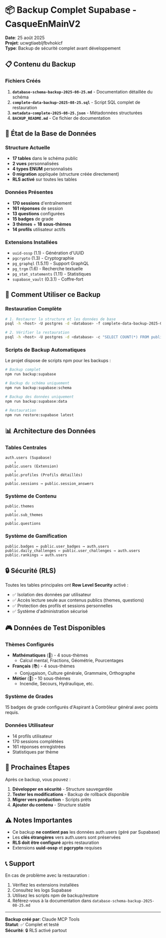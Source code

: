 # 📦 Backup Complet Supabase - CasqueEnMainV2

**Date**: 25 août 2025  
**Projet**: ucwgtiaebljfbvhokicf  
**Type**: Backup de sécurité complet avant développement  

## 📋 Contenu du Backup

### Fichiers Créés

1. **`database-schema-backup-2025-08-25.md`** - Documentation détaillée du schéma
2. **`complete-data-backup-2025-08-25.sql`** - Script SQL complet de restauration
3. **`metadata-complete-2025-08-25.json`** - Métadonnées structurées
4. **`BACKUP_README.md`** - Ce fichier de documentation

## 🎯 État de la Base de Données

### Structure Actuelle
- **17 tables** dans le schéma public
- **2 vues** personnalisées
- **4 types ENUM** personnalisés
- **0 migration** appliquée (structure créée directement)
- **RLS activé** sur toutes les tables

### Données Présentes
- **170 sessions** d'entraînement
- **161 réponses** de session
- **13 questions** configurées
- **15 badges** de grade
- **3 thèmes** + **18 sous-thèmes**
- **14 profils** utilisateur actifs

### Extensions Installées
- `uuid-ossp` (1.1) - Génération d'UUID
- `pgcrypto` (1.3) - Cryptographie
- `pg_graphql` (1.5.11) - Support GraphQL
- `pg_trgm` (1.6) - Recherche textuelle
- `pg_stat_statements` (1.11) - Statistiques
- `supabase_vault` (0.3.1) - Coffre-fort

## 🔧 Comment Utiliser ce Backup

### Restauration Complète

```bash
# 1. Restaurer la structure et les données de base
psql -h <host> -U postgres -d <database> -f complete-data-backup-2025-08-25.sql

# 2. Vérifier la restauration
psql -h <host> -U postgres -d <database> -c "SELECT COUNT(*) FROM public.themes;"
```

### Scripts de Backup Automatiques

Le projet dispose de scripts npm pour les backups :

```bash
# Backup complet
npm run backup:supabase

# Backup du schéma uniquement
npm run backup:supabase:schema

# Backup des données uniquement
npm run backup:supabase:data

# Restauration
npm run restore:supabase latest
```

## 📊 Architecture des Données

### Tables Centrales

```
auth.users (Supabase)
    ↓
public.users (Extension)
    ↓
public.profiles (Profils détaillés)
    ↓
public.sessions → public.session_answers
```

### Système de Contenu

```
public.themes
    ↓
public.sub_themes  
    ↓
public.questions
```

### Système de Gamification

```
public.badges ← public.user_badges → auth.users
public.daily_challenges ← public.user_challenges → auth.users
public.rankings → auth.users
```

## 🔒 Sécurité (RLS)

Toutes les tables principales ont **Row Level Security** activé :

- ✅ Isolation des données par utilisateur
- ✅ Accès lecture seule aux contenus publics (themes, questions)
- ✅ Protection des profils et sessions personnelles
- ✅ Système d'administration sécurisé

## 🎮 Données de Test Disponibles

### Thèmes Configurés
- **Mathématiques** (📐) - 4 sous-thèmes
  - Calcul mental, Fractions, Géométrie, Pourcentages
- **Français** (📚) - 4 sous-thèmes  
  - Conjugaison, Culture générale, Grammaire, Orthographe
- **Métier** (🚒) - 10 sous-thèmes
  - Incendie, Secours, Hydraulique, etc.

### Système de Grades
15 badges de grade configurés d'Aspirant à Contrôleur général avec points requis.

### Données Utilisateur
- 14 profils utilisateur
- 170 sessions complétées  
- 161 réponses enregistrées
- Statistiques par thème

## 🚀 Prochaines Étapes

Après ce backup, vous pouvez :

1. **Développer en sécurité** - Structure sauvegardée
2. **Tester les modifications** - Backup de rollback disponible  
3. **Migrer vers production** - Scripts prêts
4. **Ajouter du contenu** - Structure stable

## ⚠️ Notes Importantes

- Ce backup **ne contient pas** les données auth.users (géré par Supabase)
- Les **clés étrangères** vers auth.users sont préservées
- **RLS doit être configuré** après restauration
- Extensions **uuid-ossp** et **pgcrypto** requises

## 📞 Support

En cas de problème avec la restauration :

1. Vérifiez les extensions installées
2. Consultez les logs Supabase  
3. Utilisez les scripts npm de backup/restore
4. Référez-vous à la documentation dans `database-schema-backup-2025-08-25.md`

---

**Backup créé par**: Claude MCP Tools  
**Statut**: ✅ Complet et testé  
**Sécurité**: 🔒 RLS activé partout